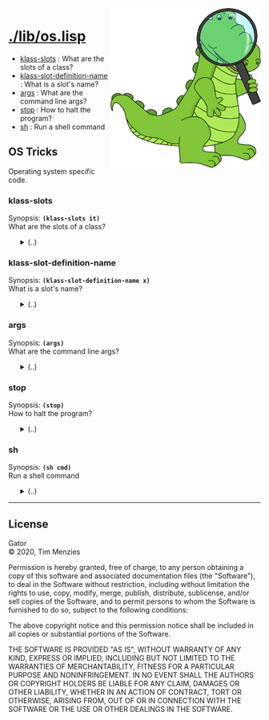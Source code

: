 <a name=top>
<img width=300 align=right src="https://raw.githubusercontent.com/timm/gator/main/docs/img/gator.png">

# [./lib/os.lisp](/src/./lib/os.lisp)
- [klass-slots](#klass-slots) : What are the slots of a class?
- [klass-slot-definition-name](#klass-slot-definition-name) : What is a slot's name?
- [args](#args) : What are the command line args?
- [stop](#stop) : How to halt the program?
- [sh](#sh) : Run a shell command

## OS Tricks

Operating system specific code.

### klass-slots

Synopsis: <b>`(klass-slots it)`</b>  
What are the slots of a class?

<ul>
<details><summary>(..)</summary>

```lisp
(defun klass-slots (it) "" (sb-mop:class-slots (class-of it)))
```
</details></ul>

### klass-slot-definition-name

Synopsis: <b>`(klass-slot-definition-name x)`</b>  
What is a slot's name?

<ul>
<details><summary>(..)</summary>

```lisp
(defun klass-slot-definition-name (x) "" (sb-mop:slot-definition-name x))
```
</details></ul>

### args

Synopsis: <b>`(args)`</b>  
What are the command line args?

<ul>
<details><summary>(..)</summary>

```lisp
(defun args () "" *posix-argv*)
```
</details></ul>

### stop

Synopsis: <b>`(stop)`</b>  
How to halt the program?

<ul>
<details><summary>(..)</summary>

```lisp
(defun stop () "" (exit))
```
</details></ul>

### sh

Synopsis: <b>`(sh cmd)`</b>  
Run a shell command

<ul>
<details><summary>(..)</summary>

```lisp
(defun sh (cmd)
  ""
  (run-program "/bin/sh" (list "-c" cmd) :input nil :output *standard-output*))
```
</details></ul>

<hr>


## License

Gator   
&copy; 2020, Tim Menzies

Permission is hereby granted, free of charge, to any person obtaining
a copy of this software and associated documentation files (the
"Software"), to deal in the Software without restriction, including
without limitation the rights to use, copy, modify, merge, publish,
distribute, sublicense, and/or sell copies of the Software, and to
permit persons to whom the Software is furnished to do so, subject
to the following conditions:

The above copyright notice and this permission notice shall be
included in all copies or substantial portions of the Software.

THE SOFTWARE IS PROVIDED "AS IS", WITHOUT WARRANTY OF ANY KIND,
EXPRESS OR IMPLIED, INCLUDING BUT NOT LIMITED TO THE WARRANTIES OF
MERCHANTABILITY, FITNESS FOR A PARTICULAR PURPOSE AND NONINFRINGEMENT.
IN NO EVENT SHALL THE AUTHORS OR COPYRIGHT HOLDERS BE LIABLE FOR
ANY CLAIM, DAMAGES OR OTHER LIABILITY, WHETHER IN AN ACTION OF
CONTRACT, TORT OR OTHERWISE, ARISING FROM, OUT OF OR IN CONNECTION
WITH THE SOFTWARE OR THE USE OR OTHER DEALINGS IN THE SOFTWARE.
